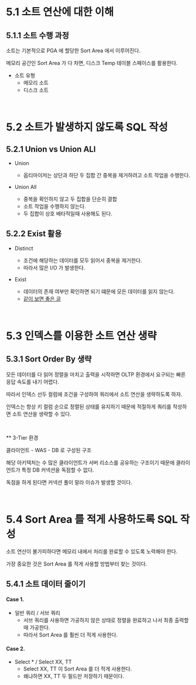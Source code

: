 # 5.1 소트 연산에 대한 이해
## 5.1.1 소트 수행 과정 
소트는 기본적으로 PGA 에 할당한 Sort Area 에서 이루어진다.

메모리 공간인 Sort Area 가 다 차면, 디스크 Temp 테이블 스페이스를 활용한다.

- 소트 유형
    - 메모리 소트
    - 디스크 소트

<br>

# 5.2 소트가 발생하지 않도록 SQL 작성
## 5.2.1 Union vs Union ALl
- Union
    - 옵티마이저는 상단과 하단 두 집합 간 중복을 제거하려고 소트 작업을 수행한다.
  

- Union All
    - 중복을 확인하지 않고 두 집합을 단순히 결합 
    - 소트 작업을 수행하지 않는다.
    - 두 집합이 상호 배타적일때 사용해도 된다.
  
## 5.2.2 Exist 활용
- Distinct
    - 조건에 해당하는 데이터를 모두 읽어서 중복을 제거한다. 
    - 따라서 많은 I/O 가 발생한다.


- Exist
    - 데이터의 존재 여부만 확인하면 되기 떄문에 모든 데이터를 읽지 않는다.
    - [같이 보면 좋은 글](https://jojoldu.tistory.com/516) 


<br>

# 5.3 인덱스를 이용한 소트 연산 생략 
## 5.3.1 Sort Order By 생략
모든 데이터를 다 읽어 정렬을 마치고 출력을 시작하면 OLTP 환경에서 요구되는 빠른 응답 속도를 내기 어렵다.

따라서 인덱스 선두 컬럼에 조건을 구성하여 쿼리에서 소트 연산을 생략하도록 하자.

인덱스는 항상 키 컬럼 순으로 정렬된 상태를 유지하기 때문에 적절하게 쿼리를 작성하면 소트 연산을 생략할 수 있다.

<br>

** 3-Tier 환경

클라이언트 - WAS - DB 로 구성된 구조

해당 아키텍처는 수 많은 클라이언트가 서버 리소스를 공유하는 구조이기 때문에 클라이언트가 특정 DB 커넥션을 독점할 수 없다.

독점을 하게 된다면 커넥션 풀이 말라 이슈가 발생할 것이다.

<br>

# 5.4 Sort Area 를 적게 사용하도록 SQL 작성 
소트 연산이 불가피하다면 메모리 내에서 처리를 완료할 수 있도록 노력해야 한다.

가장 중요한 것은 Sort Area 를 적게 사용할 방법부터 찾는 것이다.

## 5.4.1 소트 데이터 줄이기
#### Case 1.
- 일반 쿼리 / 서브 쿼리
    - 서브 쿼리를 사용하면 가공하지 않은 상태로 정렬을 완료하고 나서 최종 출력할 때 가공한다.
    - 따라서 Sort Area 를 훨씬 더 적게 사용한다.

#### Case 2.
- Select * / Select XX, TT
    - Select XX, TT 이 Sort Area 를 더 적게 사용한다.
    - 왜냐하면 XX, TT 두 필드만 저장하기 때문이다.
  